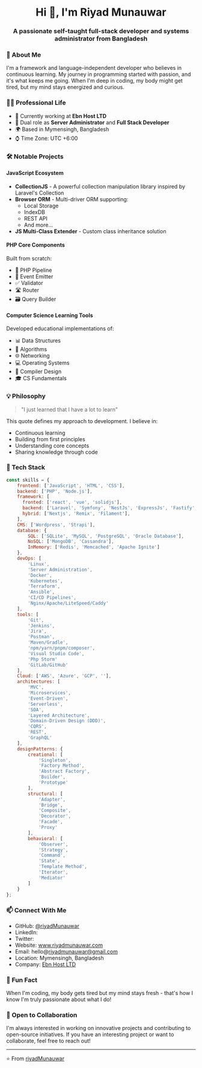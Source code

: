<h1 align="center">Hi 👋, I'm Riyad Munauwar</h1>
<h3 align="center">A passionate self-taught full-stack developer and systems administrator from Bangladesh</h3>

### 🚀 About Me
I'm a framework and language-independent developer who believes in continuous learning. My journey in programming started with passion, and it's what keeps me going. When I'm deep in coding, my body might get tired, but my mind stays energized and curious.

### 👨‍💻 Professional Life
- 🏢 Currently working at **Ebn Host LTD**
- 👥 Dual role as **Server Administrator** and **Full Stack Developer**
- 🌍 Based in Mymensingh, Bangladesh
- ⌚ Time Zone: UTC +6:00

### 🛠️ Notable Projects

#### JavaScript Ecosystem
- **CollectionJS** - A powerful collection manipulation library inspired by Laravel's Collection
- **Browser ORM** - Multi-driver ORM supporting:
  - Local Storage
  - IndexDB
  - REST API
  - And more...
- **JS Multi-Class Extender** - Custom class inheritance solution

#### PHP Core Components
Built from scratch:
- 🔄 PHP Pipeline
- 📡 Event Emitter
- ✅ Validator
- 🛣️ Router
- 🗃️ Query Builder

#### Computer Science Learning Tools
Developed educational implementations of:
- 📊 Data Structures
- 🧮 Algorithms
- 🌐 Networking
- 💻 Operating Systems
- 🔧 Compiler Design
- 🎓 CS Fundamentals

### 💡 Philosophy
> "I just learned that I have a lot to learn"

This quote defines my approach to development. I believe in:
- Continuous learning
- Building from first principles
- Understanding core concepts
- Sharing knowledge through code

### 🔧 Tech Stack
```javascript
const skills = {
    frontend: ['JavaScript', 'HTML', 'CSS'],
    backend: ['PHP', 'Node.js'],
    framework: [
      fronted: ['react', 'vue', 'solidjs'],
      backend: ['Laravel', 'Symfony', 'NestJs', 'ExpressJs', 'Fastify', 'Koa', 'Slim Php'],
      hybrid: ['Nextjs', 'Remix', 'Filament'],
    ],
    CMS: ['Wordpress', 'Strapi'],
    database: {
        SQL: ['SQLite', 'MySQL', 'PostgreSQL', 'Oracle Database'],
        NoSQL: ['MongoDB', 'Cassandra'],
        InMemory: ['Redis', 'Memcached', 'Apache Ignite']
    },
    devOps: [
        'Linux',
        'Server Administration',
        'Docker',
        'Kubernetes',
        'Terraform',
        'Ansible',
        'CI/CD Pipelines',
        'Nginx/Apache/LiteSpeed/Caddy'
    ],
    tools: [
        'Git',
        'Jenkins',
        'Jira',
        'Postman',
        'Maven/Gradle',
        'npm/yarn/pnpm/composer',
        'Visual Studio Code',
        'Php Storm'
        'GitLab/GitHub'
    ],
    Cloud: ['AWS', 'Azure', 'GCP', ''],
    architectures: [
        'MVC',
        'Microservices',
        'Event-Driven',
        'Serverless',
        'SOA',
        'Layered Architecture',
        'Domain-Driven Design (DDD)',
        'CQRS',
        'REST',
        'GraphQL'
    ],
    designPatterns: {
        creational: [
            'Singleton',
            'Factory Method',
            'Abstract Factory',
            'Builder',
            'Prototype'
        ],
        structural: [
            'Adapter',
            'Bridge',
            'Composite',
            'Decorator',
            'Facade',
            'Proxy'
        ],
        behavioral: [
            'Observer',
            'Strategy',
            'Command',
            'State',
            'Template Method',
            'Iterator',
            'Mediator'
        ]
    }
};
```

### 📫 Connect With Me
- GitHub: [@riyadMunauwar](https://github.com/riyadMunauwar)
- LinkedIn: 
- Twitter:
- Website: www.riyadmunauwar.com
- Email: hello@riyadmunauwar@gmail.com
- Location: Mymensingh, Bangladesh
- Company: [Ebn Host LTD](https://ebnhost.com)

### 🌟 Fun Fact
When I'm coding, my body gets tired but my mind stays fresh - that's how I know I'm truly passionate about what I do!

### 🤝 Open to Collaboration
I'm always interested in working on innovative projects and contributing to open-source initiatives. If you have an interesting project or want to collaborate, feel free to reach out!

---
⭐️ From [riyadMunauwar](https://github.com/riyadMunauwar)

